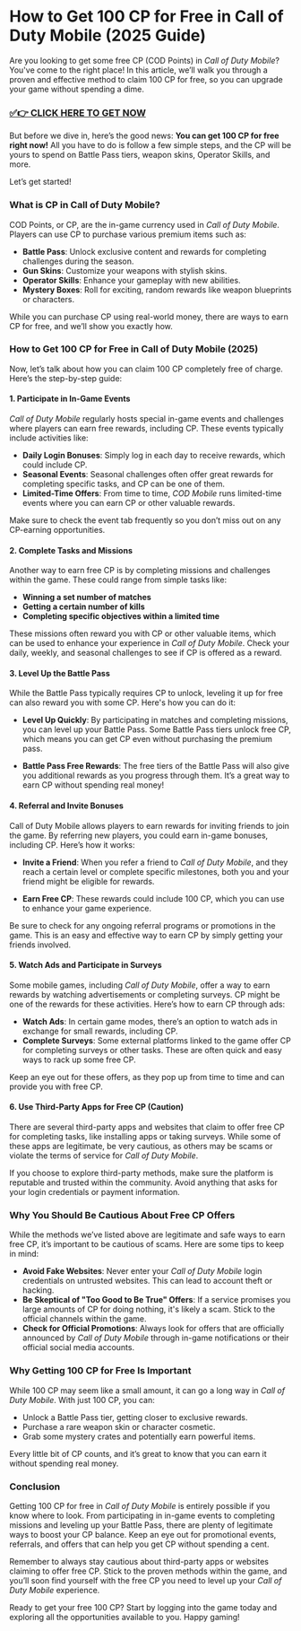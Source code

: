 # How to Get 100 CP for Free in Call of Duty Mobile (2025 Guide)

Are you looking to get some free CP (COD Points) in *Call of Duty Mobile*? You've come to the right place! In this article, we’ll walk you through a proven and effective method to claim 100 CP for free, so you can upgrade your game without spending a dime.

### [✅👉 CLICK HERE TO GET NOW](https://freerewards.xyz/call/of/duty/)

But before we dive in, here’s the good news: **You can get 100 CP for free right now!** All you have to do is follow a few simple steps, and the CP will be yours to spend on Battle Pass tiers, weapon skins, Operator Skills, and more.

Let’s get started!

### What is CP in Call of Duty Mobile?

COD Points, or CP, are the in-game currency used in *Call of Duty Mobile*. Players can use CP to purchase various premium items such as:

- **Battle Pass**: Unlock exclusive content and rewards for completing challenges during the season.
- **Gun Skins**: Customize your weapons with stylish skins.
- **Operator Skills**: Enhance your gameplay with new abilities.
- **Mystery Boxes**: Roll for exciting, random rewards like weapon blueprints or characters.

While you can purchase CP using real-world money, there are ways to earn CP for free, and we’ll show you exactly how.

### How to Get 100 CP for Free in Call of Duty Mobile (2025)

Now, let’s talk about how you can claim 100 CP completely free of charge. Here’s the step-by-step guide:

#### 1. **Participate in In-Game Events**

*Call of Duty Mobile* regularly hosts special in-game events and challenges where players can earn free rewards, including CP. These events typically include activities like:

- **Daily Login Bonuses**: Simply log in each day to receive rewards, which could include CP.
- **Seasonal Events**: Seasonal challenges often offer great rewards for completing specific tasks, and CP can be one of them.
- **Limited-Time Offers**: From time to time, *COD Mobile* runs limited-time events where you can earn CP or other valuable rewards.

Make sure to check the event tab frequently so you don’t miss out on any CP-earning opportunities.

#### 2. **Complete Tasks and Missions**

Another way to earn free CP is by completing missions and challenges within the game. These could range from simple tasks like:

- **Winning a set number of matches**
- **Getting a certain number of kills**
- **Completing specific objectives within a limited time**

These missions often reward you with CP or other valuable items, which can be used to enhance your experience in *Call of Duty Mobile*. Check your daily, weekly, and seasonal challenges to see if CP is offered as a reward.

#### 3. **Level Up the Battle Pass**

While the Battle Pass typically requires CP to unlock, leveling it up for free can also reward you with some CP. Here's how you can do it:

- **Level Up Quickly**: By participating in matches and completing missions, you can level up your Battle Pass. Some Battle Pass tiers unlock free CP, which means you can get CP even without purchasing the premium pass.
  
- **Battle Pass Free Rewards**: The free tiers of the Battle Pass will also give you additional rewards as you progress through them. It’s a great way to earn CP without spending real money!

#### 4. **Referral and Invite Bonuses**

Call of Duty Mobile allows players to earn rewards for inviting friends to join the game. By referring new players, you could earn in-game bonuses, including CP. Here’s how it works:

- **Invite a Friend**: When you refer a friend to *Call of Duty Mobile*, and they reach a certain level or complete specific milestones, both you and your friend might be eligible for rewards.
  
- **Earn Free CP**: These rewards could include 100 CP, which you can use to enhance your game experience.

Be sure to check for any ongoing referral programs or promotions in the game. This is an easy and effective way to earn CP by simply getting your friends involved.

#### 5. **Watch Ads and Participate in Surveys**

Some mobile games, including *Call of Duty Mobile*, offer a way to earn rewards by watching advertisements or completing surveys. CP might be one of the rewards for these activities. Here’s how to earn CP through ads:

- **Watch Ads**: In certain game modes, there’s an option to watch ads in exchange for small rewards, including CP.
- **Complete Surveys**: Some external platforms linked to the game offer CP for completing surveys or other tasks. These are often quick and easy ways to rack up some free CP.

Keep an eye out for these offers, as they pop up from time to time and can provide you with free CP.

#### 6. **Use Third-Party Apps for Free CP (Caution)**

There are several third-party apps and websites that claim to offer free CP for completing tasks, like installing apps or taking surveys. While some of these apps are legitimate, be very cautious, as others may be scams or violate the terms of service for *Call of Duty Mobile*.

If you choose to explore third-party methods, make sure the platform is reputable and trusted within the community. Avoid anything that asks for your login credentials or payment information.

### Why You Should Be Cautious About Free CP Offers

While the methods we’ve listed above are legitimate and safe ways to earn free CP, it’s important to be cautious of scams. Here are some tips to keep in mind:

- **Avoid Fake Websites**: Never enter your *Call of Duty Mobile* login credentials on untrusted websites. This can lead to account theft or hacking.
- **Be Skeptical of "Too Good to Be True" Offers**: If a service promises you large amounts of CP for doing nothing, it's likely a scam. Stick to the official channels within the game.
- **Check for Official Promotions**: Always look for offers that are officially announced by *Call of Duty Mobile* through in-game notifications or their official social media accounts.

### Why Getting 100 CP for Free Is Important

While 100 CP may seem like a small amount, it can go a long way in *Call of Duty Mobile*. With just 100 CP, you can:

- Unlock a Battle Pass tier, getting closer to exclusive rewards.
- Purchase a rare weapon skin or character cosmetic.
- Grab some mystery crates and potentially earn powerful items.

Every little bit of CP counts, and it’s great to know that you can earn it without spending real money.

### Conclusion

Getting 100 CP for free in *Call of Duty Mobile* is entirely possible if you know where to look. From participating in in-game events to completing missions and leveling up your Battle Pass, there are plenty of legitimate ways to boost your CP balance. Keep an eye out for promotional events, referrals, and offers that can help you get CP without spending a cent.

Remember to always stay cautious about third-party apps or websites claiming to offer free CP. Stick to the proven methods within the game, and you’ll soon find yourself with the free CP you need to level up your *Call of Duty Mobile* experience.

Ready to get your free 100 CP? Start by logging into the game today and exploring all the opportunities available to you. Happy gaming!

